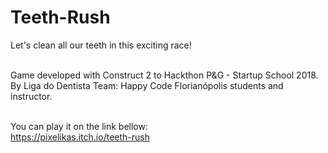 # Teeth-Rush
Let's clean all our teeth in this exciting race!<br><br>

Game developed with Construct 2 to Hackthon P&G - Startup School 2018.<br>
By Liga do Dentista Team: Happy Code Florianópolis students and instructor.<br><br>

You can play it on the link bellow:<br>
https://pixelikas.itch.io/teeth-rush
